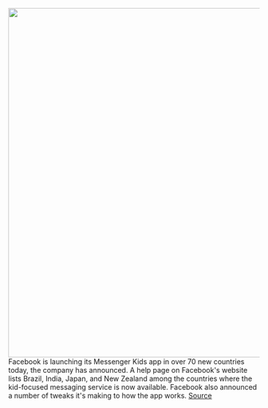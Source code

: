 <img src='https://cdn.vox-cdn.com/thumbor/J4f6pr7pHT5pP0LniY9_iY5Eu-E=/0x0:2196x1116/1200x800/filters:focal(923x383:1273x733)/cdn.vox-cdn.com/uploads/chorus_image/image/66687834/messenger_kids.0.0.png' width='700px' /><br/>
Facebook is launching its Messenger Kids app in over 70 new countries today, the company has announced. A help page on Facebook's website lists Brazil, India, Japan, and New Zealand among the countries where the kid-focused messaging service is now available. Facebook also announced a number of tweaks it's making to how the app works.
<a href='https://www.theverge.com/2020/4/22/21230822/facebook-messenger-kids-international-expansion-group-settings-friend-requests-supervised-friending'> Source <a/>